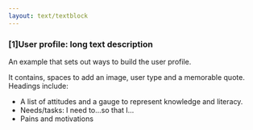 ```yaml
---
layout: text/textblock
---
```

### [1]User profile: long text description 

An example that sets out ways to build the user profile. 

It contains, spaces to add an image, user type and a memorable quote.
Headings include:
  * A list of attitudes and a gauge to represent knowledge and literacy.
  * Needs/tasks: I need to...so that I…
  * Pains and motivations
